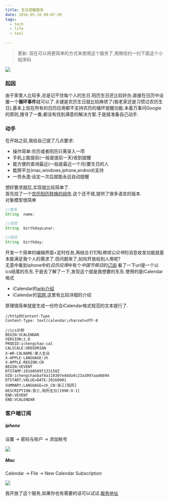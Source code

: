 ```yaml
---
title: 生日提醒服务
date: 2016-05-18 08:07:30
tags:
  - tech
  - life
  - tool 
 
---
```


>更新: 现在可以用更简单的方式来使用这个服务了,用微信扫一扫下面这个小程序码

![](http://www.chengchao.name/resource-container/image/xiaochengxu_code.jpg)


### 起因
由于家里人比较多,总是记不住每个人的生日.阳历生日还比较好办,直接在日历中设置一个**循环事件**就可以了.关键是农历生日就比较麻烦了(我老家还是习惯过农历生日),基本上现在所有的日历应用都不支持农历的循环提醒功能.本着万事问Google的原则,搜寻了一番,都没有找到满意的解决方案.于是就准备自己动手.


### 动手
在开始之前,我给自己提了几点要求:

- 操作简单:农历或者阳历只需录入一项
- 手机上能提前(一般是提前一天)收到提醒
- 能方便的查询最近(一般是最近一个月)要生日的人
- 能跨平台(mac,windows,iphone,android)支持
- 一劳永逸:设定一次后就能永远自动提醒

想好要求就后,实现就比较简单了.  
首先找了一个[农历阳历转换的组件](https://github.com/isee15/Lunar-Solar-Calendar-Converter).这个还不错,提供了很多语言的版本.  
对象模型很简单

```java
//姓名
String  name;

//农历
String  birthdayLunar;

//阳历
String  birthday;
```

开发一个简单的编辑界面+定时任务,再结合*钉钉*和*微信公众号*的消息收发功能就基本能满足我个人的需求了.但问题来了,如何开放给别人用呢?  
无意中看到iphone中的*日历应用*中有个*中国节假日*的[订阅](https://p36-calendars.icloud.com/holidays/cn_zh.ics).看了一下url是一个以ics结尾的东东.于是去了解了一下,发现这个就是我想要的东东.使用的是iCalendar格式

- iCalendar的[wiki介绍](iCalendar)
- iCalendar的[官网](http://icalendar.org),这里有比较详细的介绍

原理很简单就是生成一份符合iCalendar格式规范的文本就行了.

```
//http的Content-Type
Content-Type: text/calendar;charset=UTF-8

//ics示例
BEGIN:VCALENDAR
VERSION:2.0
PRODID:ichengchao-cal
CALSCALE:GREGORIAN
X-WR-CALNAME:家人生日
X-APPLE-LANGUAGE:zh
X-APPLE-REGION:CN
BEGIN:VEVENT
DTSTAMP:20160509T133150Z
UID:ichengchaobaf8a110307e4dda9c23a3097aad6694
DTSTART;VALUE=DATE:20160901
SUMMARY;LANGUAGE=zh_CN:张三[阳历]
DESCRIPTION:张三,阳历生日[1990-9-1]
END:VEVENT
END:VCALENDAR
```



### 客户端订阅

##### iphone

设置  -> 密码与账户 -> 添加帐号

![](http://chengchao.name/resource-container/image/iphone_add_calendar.jpg)



##### Mac

Calendar -> File -> New Calendar Subscription

![](https://chengchaosite.oss-cn-hangzhou.aliyuncs.com/resource-container/image/birthday-reminder_mac_subscription.png)

我开放了这个服务,如果你也有需要的话可以试试.[服务地址](http://www.chengchao.name/springrun/page/birthday/birthday.html)

